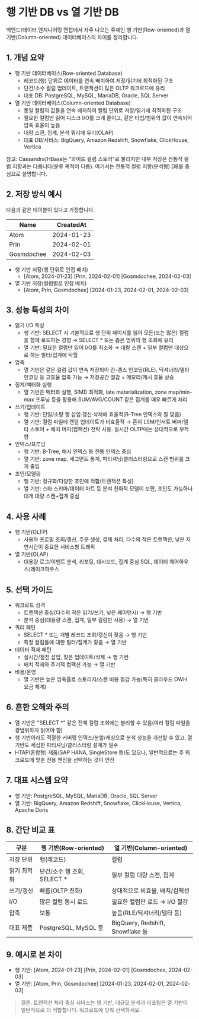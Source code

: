 # 행 기반 DB vs 열 기반 DB

백엔드/데이터 엔지니어링 면접에서 자주 나오는 주제인 행 기반(Row-oriented)과 열 기반(Column-oriented) 데이터베이스의 차이를 정리합니다.

## 1. 개념 요약
- 행 기반 데이터베이스(Row-oriented Database)
  - 레코드(행) 단위로 데이터를 연속 배치하여 저장/읽기에 최적화된 구조
  - 단건/소수 컬럼 업데이트, 트랜잭션이 많은 OLTP 워크로드에 유리
  - 대표 DB: PostgreSQL, MySQL, MariaDB, Oracle, SQL Server
- 열 기반 데이터베이스(Column-oriented Database)
  - 동일 컬럼의 값들을 연속 배치하여 컬럼 단위로 저장/읽기에 최적화된 구조
  - 필요한 컬럼만 읽어 디스크 I/O를 크게 줄이고, 같은 타입/범위의 값이 연속되어 압축 효율이 높음
  - 대량 스캔, 집계, 분석 쿼리에 유리(OLAP)
  - 대표 DB/서비스: BigQuery, Amazon Redshift, Snowflake, ClickHouse, Vertica

참고: Cassandra/HBase는 "와이드 컬럼 스토어"로 불리지만 내부 저장은 전통적 컬럼 지향과는 다릅니다(분류 목적이 다름). 여기서는 전통적 컬럼 지향(분석형) DB를 중심으로 설명합니다.

## 2. 저장 방식 예시
다음과 같은 테이블이 있다고 가정합니다.

| Name        | CreatedAt   |
|-------------|-------------|
| Atom        | 2024-01-23  |
| Prin        | 2024-02-01  |
| Gosmdochee  | 2024-02-03  |

- 행 기반 저장(행 단위로 인접 배치)
  - [Atom, 2024-01-23] [Prin, 2024-02-01] [Gosmdochee, 2024-02-03]
- 열 기반 저장(컬럼별로 인접 배치)
  - [Atom, Prin, Gosmdochee] [2024-01-23, 2024-02-01, 2024-02-03]

## 3. 성능 특성의 차이
- 읽기 I/O 특성
  - 행 기반: SELECT 시 기본적으로 행 단위 페이지를 읽어 모든(또는 많은) 컬럼을 함께 로드하는 경향 → SELECT * 또는 좁은 범위의 행 조회에 유리
  - 열 기반: 필요한 컬럼만 읽어 I/O를 최소화 → 대량 스캔 + 일부 컬럼만 대상으로 하는 필터/집계에 탁월
- 압축
  - 열 기반은 같은 컬럼 값이 연속 저장되어 런-렝스 인코딩(RLE), 딕셔너리/델타 인코딩 등 고효율 압축 가능 → 저장공간 절감 + 메모리/캐시 효율 상승
- 집계/벡터화 실행
  - 열 기반은 벡터화 실행, SIMD 최적화, late materialization, zone map/min-max 프루닝 등을 활용해 SUM/AVG/COUNT 같은 집계를 매우 빠르게 처리
- 쓰기/업데이트
  - 행 기반: 단일/소량 행 삽입·갱신·삭제에 효율적(B-Tree 인덱스와 잘 맞음)
  - 열 기반: 컬럼 파일에 랜덤 업데이트가 비효율적 → 흔히 LSM/인서트 버퍼/델타 스토어 + 배치 머지(컴팩션) 전략 사용. 실시간 OLTP에는 상대적으로 부적합
- 인덱스/프루닝
  - 행 기반: B-Tree, 해시 인덱스 등 전통 인덱스 중심
  - 열 기반: zone map, 세그먼트 통계, 파티셔닝/클러스터링으로 스캔 범위를 크게 줄임
- 조인/모델링
  - 행 기반: 정규화/다양한 조인에 적합(트랜잭션 특성)
  - 열 기반: 스타 스키마/데이터 마트 등 분석 친화적 모델이 보편, 조인도 가능하나 대개 대량 스캔+집계 중심

## 4. 사용 사례
- 행 기반(OLTP)
  - 사용자 프로필 조회/갱신, 주문 생성, 결제 처리, 다수의 작은 트랜잭션, 낮은 지연시간이 중요한 서비스형 트래픽
- 열 기반(OLAP)
  - 대용량 로그/이벤트 분석, 리포팅, 대시보드, 집계 중심 SQL, 데이터 웨어하우스/레이크하우스

## 5. 선택 가이드
- 워크로드 성격
  - 트랜잭션 중심(다수의 작은 읽기/쓰기, 낮은 레이턴시) → 행 기반
  - 분석 중심(대용량 스캔, 집계, 일부 컬럼만 사용) → 열 기반
- 쿼리 패턴
  - SELECT * 또는 개별 레코드 조회/갱신이 잦음 → 행 기반
  - 특정 컬럼들에 대한 필터/집계가 잦음 → 열 기반
- 데이터 적재 패턴
  - 실시간/점진 삽입, 잦은 업데이트/삭제 → 행 기반
  - 배치 적재와 주기적 컴팩션 가능 → 열 기반
- 비용/운영
  - 열 기반은 높은 압축률로 스토리지/스캔 비용 절감 가능(특히 클라우드 DWH 요금 체계)

## 6. 흔한 오해와 주의
- 열 기반은 "SELECT *" 같은 전체 컬럼 조회에는 불리할 수 있음(여러 컬럼 파일을 광범위하게 읽어야 함)
- 행 기반이라도 적절한 커버링 인덱스/분할/캐싱으로 분석 성능을 개선할 수 있고, 열 기반도 세심한 파티셔닝/클러스터링 설계가 필수
- HTAP(혼합형) 제품(SAP HANA, SingleStore 등)도 있으나, 일반적으로는 주 워크로드에 맞춘 전용 엔진을 선택하는 것이 안전

## 7. 대표 시스템 요약
- 행 기반: PostgreSQL, MySQL, MariaDB, Oracle, SQL Server
- 열 기반: BigQuery, Amazon Redshift, Snowflake, ClickHouse, Vertica, Apache Doris

## 8. 간단 비교 표

| 구분 | 행 기반(Row-oriented) | 열 기반(Column-oriented) |
|---|---|---|
| 저장 단위 | 행(레코드) | 컬럼 |
| 읽기 최적화 | 단건/소수 행 조회, SELECT * | 일부 컬럼 대량 스캔, 집계 |
| 쓰기/갱신 | 빠름(OLTP 친화) | 상대적으로 비효율, 배치/컴팩션 |
| I/O | 많은 컬럼 동시 로드 | 필요한 컬럼만 로드 → I/O 절감 |
| 압축 | 보통 | 높음(RLE/딕셔너리/델타 등) |
| 대표 제품 | PostgreSQL, MySQL 등 | BigQuery, Redshift, Snowflake 등 |

## 9. 예시로 본 차이
- 행 기반: [Atom, 2024-01-23] [Prin, 2024-02-01] [Gosmdochee, 2024-02-03]
- 열 기반: [Atom, Prin, Gosmdochee] [2024-01-23, 2024-02-01, 2024-02-03]

> 결론: 트랜잭션 처리 중심 서비스는 행 기반, 대규모 분석과 리포팅은 열 기반이 일반적으로 더 적합합니다. 워크로드에 맞춰 선택하세요.
